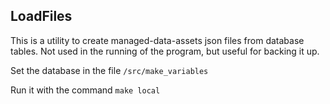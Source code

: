 ## LoadFiles

This is a utility to create managed-data-assets json files from database tables.
Not used in the running of the program, but useful for backing it up.

Set the database in the file ```/src/make_variables```

Run it with the command ```make local```
